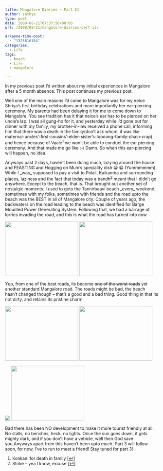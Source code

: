 ```yaml
---
title: Mangalore Diaries – Part II
author: sathya
type: post
date: 2008-08-21T07:37:56+00:00
url: /2008/08/21/mangalore-diaries-part-ii/

arkayne-time-post:
  - "1325616164"
categories:
  - Life
tags:
  - beach
  - Life
  - mangalore

---
```

In my previous post I&#8217;d written about my initial experiences in Mangalore after a 5 month absence. This post continues my previous post.

<!--more-->

Well one of the main reasons I&#8217;d come to Mangalore was for my neice Shriya&#8217;s first birthday celebrations and more importantly her ear-piercing ceremony. My parents had been delaying it for me to come down to Mangalore. You see tradition has it that neice&#8217;s ear has to be pierced on her uncle&#8217;s lap. I was all gung-ho for it, and yesterday while I&#8217;d gone out for dinner with my family, my brother-in-law received a phone call, informing him that there was a death in the family(don&#8217;t ask whom, it was like maternal-uncles&#8217;-first-cousins&#8217;-elder-sister&#8217;s-loooong-family-chain-crap) and hence because of Vaale<sup><a href="#footnote_0_115" id="identifier_0_115" class="footnote-link footnote-identifier-link" title="Konkani for death in family">1</a></sup> we won&#8217;t be able to conduct the ear piercing ceremony. And that made me go like :-\ Damn. So when this ear-piercing will happen, no idea.

Anyways past 2 days, haven&#8217;t been doing much, lazying around the house and FEASTING and Hogging on Mum&#8217;s speciality dish 😀 😀 (Yummmmmm). While I \_was\_ supposed to pay a visit to Polali, Kaikamba and surrounding places, laziness and the fact that today was a bandh<sup><a href="#footnote_1_115" id="identifier_1_115" class="footnote-link footnote-identifier-link" title="Strike &ndash; yea I know, excuse">2</a></sup> meant that I didn&#8217;t go anywhere. Except to the beach, that is. That brought out another set of nostalgic moments. I used to goto the Tannirbaavi beach \_every\_ weekend, sometimes with my folks, sometimes with friends and the road upto the beach was the BEST in all of Mangalore city. Couple of years ago, the backwaters on the road leading to the beach was identified for Barge Mounted Power Generating System. Following that, we had a barrage of lorries invading the road, and this is what the road has turned into now

[<img src="https://farm4.static.flickr.com/3293/2780904397_5da8a8833e_m.jpg" alt="" width="240" height="180" />][1] [<img src="https://farm4.static.flickr.com/3259/2781761886_d2b5c0eafd_m.jpg" alt="" width="240" height="180" />][2]

Yup, from one of the best roads, its become <span style="text-decoration: line-through;">one of the worst roads</span> yet another standard Mangalore road. The roads might be bad, the beach hasn&#8217;t changed though &#8211; that&#8217;s a good and a bad thing. Good thing in that its not dirty, and retains its pristine charm

[<img src="https://farm4.static.flickr.com/3241/2780902017_8b94e42f92_m.jpg" alt="" width="240" height="180" />][3] [<img src="https://farm4.static.flickr.com/3289/2781759416_8bb4470500_m.jpg" alt="" width="240" height="180" />][4]

[![][5]][6] [<img src="https://farm4.static.flickr.com/3040/2781760088_4787af6c97_m.jpg" alt="" width="240" height="180" />  
][7] 

Bad there has been NO development to make it more tourist friendly at all. No stalls, no benches, heck, no lights. Once the sun goes down, it gets mighty dark, and if you don&#8217;t have a vehicle, well then God save you.Anyways apart from this haven&#8217;t been upto much. Part 3 will follow soon, for now, I&#8217;ve to run to meet a friend! Stay tuned for part 3!

<ol class="footnotes">
  <li id="footnote_0_115" class="footnote">
    Konkani for death in family [<a href="#identifier_0_115" class="footnote-link footnote-back-link">&#8617;</a>]
  </li>
  <li id="footnote_1_115" class="footnote">
    Strike &#8211; yea I know, excuse [<a href="#identifier_1_115" class="footnote-link footnote-back-link">&#8617;</a>]
  </li>
</ol>

 [1]: https://www.flickr.com/photos/sathyabhat/2780904397/
 [2]: https://www.flickr.com/photos/sathyabhat/2781761886/
 [3]: https://www.flickr.com/photos/sathyabhat/2780902017/
 [4]: https://www.flickr.com/photos/sathyabhat/2781759416/
 [5]: https://farm4.static.flickr.com/3208/2780899599_23a2b34b1b_m.jpg
 [6]: https://www.flickr.com/photos/sathyabhat/2780899599/
 [7]: https://www.flickr.com/photos/sathyabhat/2781760088/
